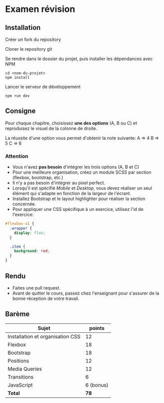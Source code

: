 # Examen révision

## Installation

Créer un fork du repository

Cloner le repository git

Se rendre dans le dossier du projet, puis installer les dépendances avec NPM

```
cd <nom-du-projet>
npm install
```

Lancer le serveur de développement

```
npm run dev
```

## Consigne

Pour chaque chapitre, choisissez **une des options** (A, B ou C) et reproduisez le visuel de la colonne de droite.

La réussite d'une option vous permet d'obtenir la note suivante:
A => 4
B => 5
C => 6

### Attention

- Vous n'avez **pas besoin** d'intégrer les trois options (A, B et C)
- Pour une meilleure organisation, créez un module SCSS par section (flexbox, bootstrap, etc.)
- Il n'y a pas besoin d'intégrer au pixel perfect.
- Lorsqu'il est spécifié _Mobile_ et _Desktop_, vous devez réaliser un seul élément qui s'adapte en fonction de la largeur de l'écrant.
- Installez Bootstrap et le layout highlighter pour réaliser la section concernée.
- Pour appliquer une CSS spécifique à un exercice, utilisez l'id de l'exercice:

```scss
#flexbox-a1 {
  .wrapper {
    display: flex;
  }

  .item {
    background: red;
  }
}
```

## Rendu

- Faites une pull request.
- Avant de quitter le cours, passez chez l'enseignant pour s'assurer de la bonne réception de votre travail.

## Barème

| **Sujet**                        | **points** |
| -------------------------------- | ---------- |
| Installation et organisation CSS | 12         |
| Flexbox                          | 18         |
| Bootstrap                        | 18         |
| Positions                        | 12         |
| Media Queries                    | 12         |
| Transitions                      | 6          |
| JavaScript                       | 6 (bonus)  |
| **Total**                        | **78**     |
